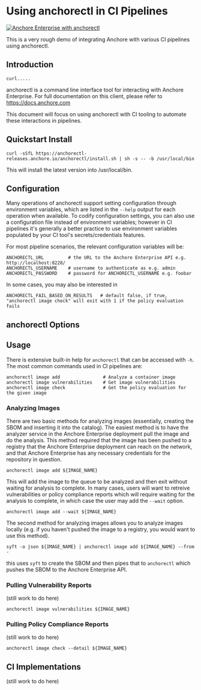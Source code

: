 # Using anchorectl in CI Pipelines

[![Anchore Enterprise with anchorectl](https://github.com/pvnovarese/anchorectl-pipeline/actions/workflows/anchorectl-enterprise.yaml/badge.svg)](https://github.com/pvnovarese/anchorectl-pipeline/actions/workflows/anchorectl-enterprise.yaml)

This is a very rough demo of integrating Anchore with various CI pipelines using anchorectl. 


## Introduction

```
curl.....
```

anchorectl is a command line interface tool for interacting with Anchore Enterprise. For full documentation on this client, please refer to https://docs.anchore.com

This document will focus on using anchorectl with CI tooling to automate these interactions in pipelines.  

## Quickstart Install

```curl -sSfL https://anchorectl-releases.anchore.io/anchorectl/install.sh | sh -s -- -b /usr/local/bin```

This will install the latest version into /usr/local/bin.

## Configuration

Many operations of anchorectl support setting configuration through environment variables, which are listed in the `--help` output for each operation when available. To codify configuration settings, you can also use a configuration file instead of environment variables; however in CI pipelines it's generally a better practice to use environment variables populated by your CI tool's secrets/credentials features.

For most pipeline scenarios, the relevant configuration variables will be:

```
ANCHORECTL_URL         # the URL to the Anchore Enterprise API e.g. http://localhost:8228/
ANCHORECTL_USERNAME    # username to authenticate as e.g. admin
ANCHORECTL_PASSWORD    # password for ANCHORECTL_USERNAME e.g. foobar 
```

In some cases, you may also be interested in 

```
ANCHORECTL_FAIL_BASED_ON_RESULTS   # default false, if true, "anchorectl image check" will exit with 1 if the policy evaluation fails
```

## anchorectl Options

## Usage

There is extensive built-in help for `anchorectl` that can be accessed with `-h`.  The most common commands used in CI pipelines are:

```
anchorectl image add                # Analyze a container image
anchorectl image vulnerabilities    # Get image vulnerabilities
anchorectl image check              # Get the policy evaluation for the given image
```

### Analyzing Images

There are two basic methods for analyzing images (essentially, creating the SBOM and inserting it into the catalog).  The easiest method is to have the analyzer service in the Anchore Enterprise deployment pull the image and do the analysis.  This method required that the image has been pushed to a registry that the Anchore Enterprise deployment can reach on the network, and that Anchore Enterprise has any necessary credentials for the repository in question.

```anchorectl image add ${IMAGE_NAME}```

This will add the image to the queue to be analyzed and then exit without waiting for analysis to complete.  In many cases, users will want to retreive vulnerabilities or policy compliance reports which will require waiting for the analysis to complete, in which case the user may add the `--wait` option.

```anchorectl image add --wait ${IMAGE_NAME}```

The second method for analyzing images allows you to analyze images locally (e.g. if you haven't pushed the image to a registry, you would want to use this method).

```syft -o json ${IMAGE_NAME} | anchorectl image add ${IMAGE_NAME} --from -```

this uses `syft` to create the SBOM and then pipes that to `anchorectl` which pushes the SBOM to the Anchore Enterprise API.

### Pulling Vulnerability Reports

(still work to do here)

```anchorectl image vulnerabilities ${IMAGE_NAME}```

### Pulling Policy Compliance Reports

(still work to do here)

```anchorectl image check --detail ${IMAGE_NAME}```


## CI Implementations

(still work to do here)
